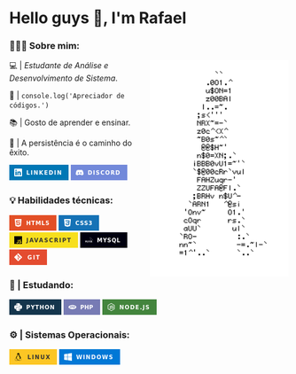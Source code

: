 <body>
<h1>Hello guys 👋​, I'm Rafael</h1>

### 👨🏽‍💻 Sobre mim:

<img src="/img/code.gif" width="250px" align="right">

💻 | _Estudante de Análise e Desenvolvimento de Sistema_.
  
🧢 | `console.log('Apreciador de códigos.')`

📚 | Gosto de aprender e ensinar.

🗿 | A persistência é o caminho do êxito.

[![image](img/linkedin.png)](https://www.linkedin.com/in/rafael-henrique-soares-de-freitas-2a667a23a/) [![image](img/discord.png)]()

### 💡 Habilidades técnicas:

[![image](img/html5.png)](https://www.w3schools.com/html/) [![image](img/css3.png)](https://www.w3schools.com/css/) [![image](img/javascript.png)](https://www.w3schools.com/js/default.asp) [![image](img/mysql.png)](https://www.w3schools.com/mysql/) [![image](img/git.png)]()

### 📝 | Estudando:

[![image](img/python.png)](https://www.w3schools.com/python/) [![image](img/php.png)](https://www.w3schools.com/php/) [![image](img/nodejs.png)](https://www.w3schools.com/nodejs/)

### ⚙️ | Sistemas Operacionais:

![image](img/linux.png) ![image](img/windows.png)

</body>

